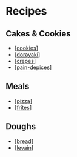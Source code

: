 # Recipes

## Cakes & Cookies
- [[cookies]]
- [[dorayaki]]
- [[crepes]]
- [[pain-depices]]

## Meals
- [[pizza]]
- [[frites]]

## Doughs
- [[bread]]
- [[levain]]
  


[//begin]: # "Autogenerated link references for markdown compatibility"
[cookies]: cookies "Cookies"
[dorayaki]: dorayaki "Dorayaki"
[crepes]: crepes "Crepes"
[pain-depices]: pain-depices "Pain D'epices"
[pizza]: pizza "Pizza"
[frites]: frites "Frites"
[bread]: bread "Bread"
[levain]: levain "Levain"
[//end]: # "Autogenerated link references"